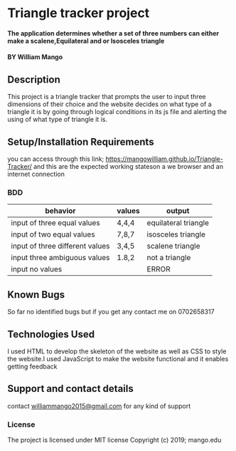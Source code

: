 # Triangle tracker project
#### The application  determines whether a set of three numbers can either make a scalene,Equilateral and or Isosceles triangle
#### BY William Mango
## Description
This project is a triangle tracker that prompts the user to input three dimensions of their choice and the website decides on what type of a triangle it is by going through logical conditions in its js file and alerting the using of what type of triangle it is.
## Setup/Installation Requirements
you can access through this link; https://mangowilliam.github.io/Triangle-Tracker/
and this are the expected working stateson a we browser and an internet connection
### BDD
|behavior|values|output|
|---------------------------------|---------|--------------------|
|input of three equal values	    |4,4,4	  |equilateral triangle|
|input of two equal values	      |7,8,7	  |isosceles triangle  |
|input of three different values	|3,4,5	  |scalene triangle    |
|input three ambiguous values     |1.8,2    |not a triangle      |
|input no values                  |         |ERROR               |
## Known Bugs
So far no identified bugs but if you get any contact me on 0702658317
## Technologies Used
I used HTML to develop the skeleton of the website as well as CSS to style the website.I used JavaScript to make the website functional and it enables getting feedback
## Support and contact details
contact williammango2015@gmail.com for any kind of support
### License
The project is licensed under MIT license
Copyright (c) 2019; mango.edu
